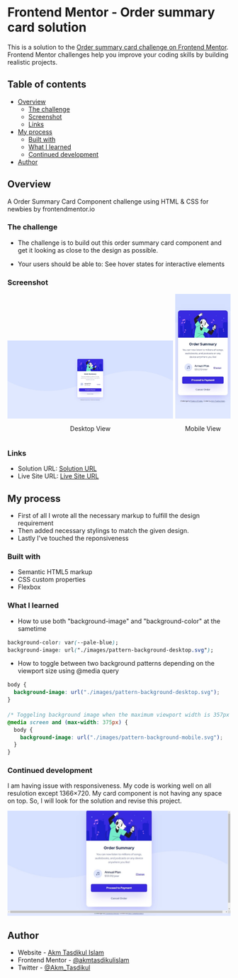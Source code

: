 # Frontend Mentor - Order summary card solution

This is a solution to the [Order summary card challenge on Frontend Mentor](https://www.frontendmentor.io/challenges/order-summary-component-QlPmajDUj). Frontend Mentor challenges help you improve your coding skills by building realistic projects.

## Table of contents

- [Overview](#overview)
  - [The challenge](#the-challenge)
  - [Screenshot](#screenshot)
  - [Links](#links)
- [My process](#my-process)
  - [Built with](#built-with)
  - [What I learned](#what-i-learned)
  - [Continued development](#continued-development)
- [Author](#author)

## Overview

A Order Summary Card Component challenge using HTML & CSS for newbies by frontendmentor.io

### The challenge

- The challenge is to build out this order summary card component and get it looking as close to the design as possible.

- Your users should be able to: See hover states for interactive elements

### Screenshot

<style>
  .screenshot-group{
    width:100%
    height:auto;
    display:flex;
    flex-direction:row;
    align-items:flex-end;
    gap:5px;
  }
  #desktop,#mobile{
    display:flex;
    flex-direction:column;
    text-align:center;
  }
  #desktop{
    width:75%;
    height:auto;
  }
  #mobile{
    width:25%;
    height:auto;
  }
</style>

<div class="screenshot-group">

  <div id="desktop">
    <img src="./screenshot-desktop.jpeg"/>
    <p>Desktop View</p>
  </div>

  <div id="mobile">
    <img  src="./screenshot-mobile.jpeg"/>
    <p>Mobile View</p>
  </div>

</div>

### Links

- Solution URL: [Solution URL](https://your-solution-url.com)
- Live Site URL: [Live Site URL](https://your-live-site-url.com)

## My process

- First of all I wrote all the necessary markup to fulfill the design requirement
- Then added necessary stylings to match the given design.
- Lastly I've touched the reponsiveness

### Built with

- Semantic HTML5 markup
- CSS custom properties
- Flexbox

### What I learned

- How to use both "background-image" and "background-color" at the sametime

```css
background-color: var(--pale-blue);
background-image: url("./images/pattern-background-desktop.svg");
```

- How to toggle between two background patterns depending on the viewport size using @media query

```css
body {
  background-image: url("./images/pattern-background-desktop.svg");
}

/* Toggeling background image when the maximum viewport width is 357px */
@media screen and (max-width: 375px) {
  body {
    background-image: url("./images/pattern-background-mobile.svg");
  }
}
```

### Continued development

<article>
<p>
I am having issue with responsiveness. My code is working well on all resulotion except 1366×720. My card component is not having any space on top. So, I will look for the solution and revise this project.</p>
<img src="./issue.jpeg"/>
</article>

## Author

- Website - [Akm Tasdikul Islam](http://www.tasdikul.rf.gd)
- Frontend Mentor - [@akmtasdikulislam](https://www.frontendmentor.io/profile/akmtasdikulislam)
- Twitter - [@Akm_Tasdikul](https://www.twitter.com/@Akm_Tasdikul)
